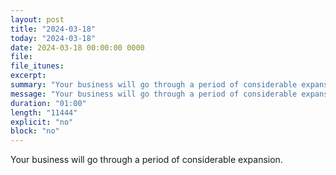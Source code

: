```yaml
---
layout: post
title: "2024-03-18"
today: "2024-03-18"
date: 2024-03-18 00:00:00 0000
file:
file_itunes:
excerpt:
summary: "Your business will go through a period of considerable expansion."
message: "Your business will go through a period of considerable expansion."
duration: "01:00"
length: "11444"
explicit: "no"
block: "no"
---
```

Your business will go through a period of considerable expansion.

